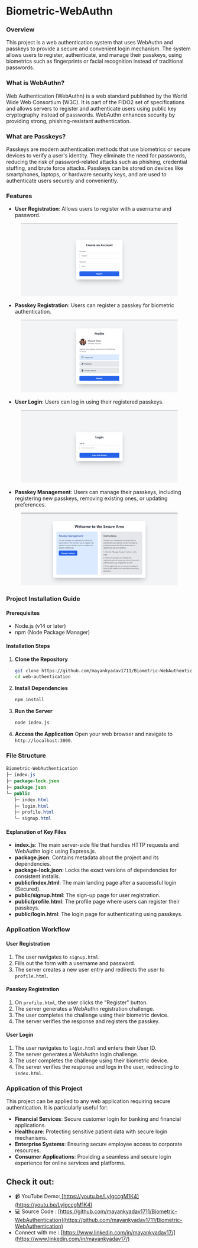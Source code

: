 <figure><img src=".gitbook/assets/view-3d-computer-device-with-peripheral-devices.jpg" alt=""><figcaption></figcaption></figure>
<h1>Biometric-WebAuthn</h1>

### Overview

This project is a web authentication system that uses WebAuthn and passkeys to provide a secure and convenient login mechanism. The system allows users to register, authenticate, and manage their passkeys, using biometrics such as fingerprints or facial recognition instead of traditional passwords.

### What is WebAuthn?

Web Authentication (WebAuthn) is a web standard published by the World Wide Web Consortium (W3C). It is part of the FIDO2 set of specifications and allows servers to register and authenticate users using public key cryptography instead of passwords. WebAuthn enhances security by providing strong, phishing-resistant authentication.

### What are Passkeys?

Passkeys are modern authentication methods that use biometrics or secure devices to verify a user's identity. They eliminate the need for passwords, reducing the risk of password-related attacks such as phishing, credential stuffing, and brute force attacks. Passkeys can be stored on devices like smartphones, laptops, or hardware security keys, and are used to authenticate users securely and conveniently.

### Features

* **User Registration**: Allows users to register with a username and password.

<figure><img src=".gitbook/assets/image.png" alt=""><figcaption></figcaption></figure>

* **Passkey Registration**: Users can register a passkey for biometric authentication.

<figure><img src=".gitbook/assets/image (1).png" alt=""><figcaption></figcaption></figure>

* **User Login**: Users can log in using their registered passkeys.

<figure><img src=".gitbook/assets/image (2).png" alt=""><figcaption></figcaption></figure>

* **Passkey Management**: Users can manage their passkeys, including registering new passkeys, removing existing ones, or updating preferences.

<figure><img src=".gitbook/assets/image (3).png" alt=""><figcaption></figcaption></figure>

### Project Installation Guide

#### Prerequisites

* Node.js (v14 or later)
* npm (Node Package Manager)

#### Installation Steps

1.  **Clone the Repository**

    ```sh
    git clone https://github.com/mayankyadav1711/Biometric-WebAuthentication.git
    cd web-authentication
    ```
2.  **Install Dependencies**

    ```sh
    npm install
    ```
3.  **Run the Server**

    ```sh
    node index.js
    ```
4. **Access the Application** Open your web browser and navigate to `http://localhost:3000`.

### File Structure

```java
Biometric-WebAuthentication
├─ index.js
├─ package-lock.json
├─ package.json
└─ public
   ├─ index.html
   ├─ login.html
   ├─ profile.html
   └─ signup.html
```

#### Explanation of Key Files

* **index.js**: The main server-side file that handles HTTP requests and WebAuthn logic using Express.js.
* **package.json**: Contains metadata about the project and its dependencies.
* **package-lock.json**: Locks the exact versions of dependencies for consistent installs.
* **public/index.html**: The main landing page after a successful login (Secured).
* **public/signup.html**: The sign-up page for user registration.
* **public/profile.html**: The profile page where users can register their passkeys.
* **public/login.html**: The login page for authenticating using passkeys.

### Application Workflow

#### User Registration

1. The user navigates to `signup.html`.
2. Fills out the form with a username and password.
3. The server creates a new user entry and redirects the user to `profile.html`.

#### Passkey Registration

1. On `profile.html`, the user clicks the "Register" button.
2. The server generates a WebAuthn registration challenge.
3. The user completes the challenge using their biometric device.
4. The server verifies the response and registers the passkey.

#### User Login

1. The user navigates to `login.html` and enters their User ID.
2. The server generates a WebAuthn login challenge.
3. The user completes the challenge using their biometric device.
4. The server verifies the response and logs in the user, redirecting to `index.html`.

### Application of this Project

This project can be applied to any web application requiring secure authentication. It is particularly useful for:

* **Financial Services**: Secure customer login for banking and financial applications.
* **Healthcare**: Protecting sensitive patient data with secure login mechanisms.
* **Enterprise Systems**: Ensuring secure employee access to corporate resources.
* **Consumer Applications**: Providing a seamless and secure login experience for online services and platforms.

## Check it out:

* 📹 YouTube Demo:[ ](https://youtu.be/LyIgccgM1K4)[https://youtu.be/LyIgccgM1K4](https://youtu.be/LyIgccgM1K4)
* 💻 Source Code : [https://github.com/mayankyadav1711/Biometric-WebAuthentication](https://github.com/mayankyadav1711/Biometric-WebAuthentication)
* Connect with me : [https://www.linkedin.com/in/mayankyadav17/](https://www.linkedin.com/in/mayankyadav17/)
